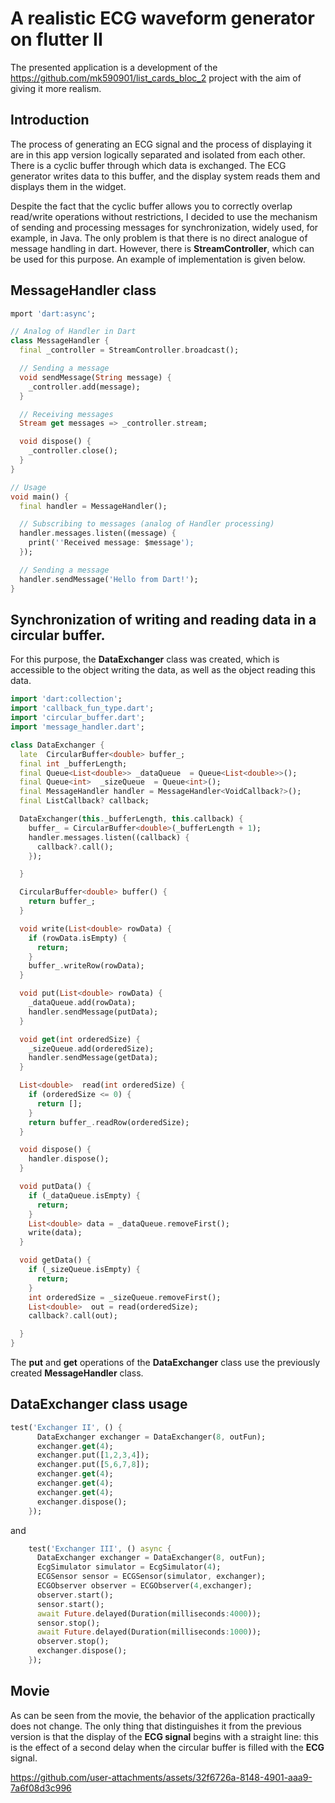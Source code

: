 # A realistic ECG waveform generator on flutter II

The presented application is a development of the https://github.com/mk590901/list_cards_bloc_2 project with the aim of giving it more realism.

## Introduction

The process of generating an ECG signal and the process of displaying it are in this app version logically separated and isolated from each other. There is a cyclic buffer through which data is exchanged. The ECG generator writes data to this buffer, and the display system reads them and displays them in the widget.

Despite the fact that the cyclic buffer allows you to correctly overlap read/write operations without restrictions, I decided to use the mechanism of sending and processing messages for synchronization, widely used, for example, in Java. The only problem is that there is no direct analogue of message handling in dart. However, there is __StreamController__, which can be used for this purpose. An example of implementation is given below.

## MessageHandler class

```dart
mport 'dart:async';

// Analog of Handler in Dart
class MessageHandler {
  final _controller = StreamController.broadcast();

  // Sending a message
  void sendMessage(String message) {
    _controller.add(message);
  }

  // Receiving messages
  Stream get messages => _controller.stream;

  void dispose() {
    _controller.close();
  }
}

// Usage
void main() {
  final handler = MessageHandler();

  // Subscribing to messages (analog of Handler processing)
  handler.messages.listen((message) {
    print(''Received message: $message');
  });

  // Sending a message
  handler.sendMessage('Hello from Dart!');
}

```

## Synchronization of writing and reading data in a circular buffer.

For this purpose, the __DataExchanger__ class was created, which is accessible to the object writing the data, as well as the object reading this data.

```dart
import 'dart:collection';
import 'callback_fun_type.dart';
import 'circular_buffer.dart';
import 'message_handler.dart';

class DataExchanger {
  late  CircularBuffer<double> buffer_;
  final int _bufferLength;
  final Queue<List<double>>	_dataQueue	= Queue<List<double>>();
  final Queue<int>	_sizeQueue	= Queue<int>();
  final MessageHandler handler = MessageHandler<VoidCallback?>();
  final ListCallback? callback;

  DataExchanger(this._bufferLength, this.callback) {
    buffer_ = CircularBuffer<double>(_bufferLength + 1);
    handler.messages.listen((callback) {
      callback?.call();
    });

  }

  CircularBuffer<double> buffer() {
    return buffer_;
  }

  void write(List<double> rowData) {
    if (rowData.isEmpty) {
      return;
    }
    buffer_.writeRow(rowData);
  }

  void put(List<double> rowData) {
    _dataQueue.add(rowData);
    handler.sendMessage(putData);
  }

  void get(int orderedSize) {
    _sizeQueue.add(orderedSize);
    handler.sendMessage(getData);
  }

  List<double>  read(int orderedSize) {
    if (orderedSize <= 0) {
      return [];
    }
    return buffer_.readRow(orderedSize);
  }

  void dispose() {
    handler.dispose();
  }

  void putData() {
    if (_dataQueue.isEmpty) {
      return;
    }
    List<double> data = _dataQueue.removeFirst();
    write(data);
  }

  void getData() {
    if (_sizeQueue.isEmpty) {
      return;
    }
    int orderedSize = _sizeQueue.removeFirst();
    List<double>  out = read(orderedSize);
    callback?.call(out);

  }
}

```

The __put__ and __get__ operations of the __DataExchanger__ class use the previously created __MessageHandler__ class.


## __DataExchanger__ class usage

```dart
test('Exchanger II', () {
      DataExchanger exchanger = DataExchanger(8, outFun);
      exchanger.get(4);
      exchanger.put([1,2,3,4]);
      exchanger.put([5,6,7,8]);
      exchanger.get(4);
      exchanger.get(4);
      exchanger.get(4);
      exchanger.dispose();
    });
```

and

```dart
    test('Exchanger III', () async {
      DataExchanger exchanger = DataExchanger(8, outFun);
      EcgSimulator simulator = EcgSimulator(4);
      ECGSensor sensor = ECGSensor(simulator, exchanger);
      ECGObserver observer = ECGObserver(4,exchanger);
      observer.start();
      sensor.start();
      await Future.delayed(Duration(milliseconds:4000));
      sensor.stop();
      await Future.delayed(Duration(milliseconds:1000));
      observer.stop();
      exchanger.dispose();
    });
```

## Movie

As can be seen from the movie, the behavior of the application practically does not change. The only thing that distinguishes it from the previous version is that the display of the __ECG signal__ begins with a straight line: this is the effect of a second delay when the circular buffer is filled with the __ECG__ signal.

https://github.com/user-attachments/assets/32f6726a-8148-4901-aaa9-7a6f08d3c996


